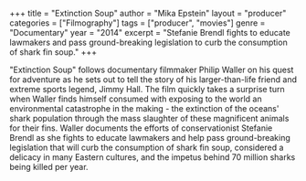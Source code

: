 +++
title = "Extinction Soup"
author = "Mika Epstein"
layout = "producer"
categories = ["Filmography"]
tags = ["producer", "movies"]
genre = "Documentary"
year = "2014"
excerpt = "Stefanie Brendl fights to educate lawmakers and pass ground-breaking legislation to curb the consumption of shark fin soup."
+++

"Extinction Soup" follows documentary filmmaker Philip Waller on his quest for adventure as he sets out to tell the story of his larger-than-life friend and extreme sports legend, Jimmy Hall. The film quickly takes a surprise turn when Waller finds himself consumed with exposing to the world an environmental catastrophe in the making - the extinction of the oceans' shark population through the mass slaughter of these magnificent animals for their fins. Waller documents the efforts of conservationist Stefanie Brendl as she fights to educate lawmakers and help pass ground-breaking legislation that will curb the consumption of shark fin soup, considered a delicacy in many Eastern cultures, and the impetus behind 70 million sharks being killed per year.